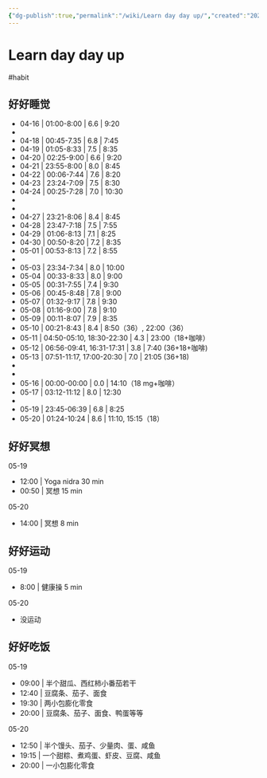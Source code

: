 ```yaml
---
{"dg-publish":true,"permalink":"/wiki/Learn day day up/","created":"2023-04-20T09:35:44.021+08:00","updated":"2023-05-21T01:19:41.255+08:00"}
---
```


# Learn day day up

#habit 

## 好好睡觉

- 04-16 | 01:00-8:00 | 6.6 | 9:20
- 
- 04-18 | 00:45-7.35 | 6.8 | 7:45
- 04-19 | 01:05-8:33 | 7.5 | 8:35
- 04-20 | 02:25-9:00 | 6.6 | 9:20
- 04-21 | 23:55-8:00 | 8.0 | 8:45
- 04-22 | 00:06-7:44 | 7.6 | 8:20
- 04-23 | 23:24-7:09 | 7.5 | 8:30
- 04-24 | 00:25-7:28 | 7.0 | 10:30
- 
- 
- 04-27 | 23:21-8:06 | 8.4 | 8:45
- 04-28 | 23:47-7:18 | 7.5 | 7:55
- 04-29 | 01:06-8:13 | 7.1 | 8:25
- 04-30 | 00:50-8:20 | 7.2 | 8:35
- 05-01 | 00:53-8:13 | 7.2 | 8:55
- 
- 05-03 | 23:34-7:34 | 8.0 | 10:00
- 05-04 | 00:33-8:33 | 8.0 | 9:00
- 05-05 | 00:31-7:55 | 7.4 | 9:30
- 05-06 | 00:45-8:48 | 7.8 | 9:00
- 05-07 | 01:32-9:17 | 7.8 | 9:30
- 05-08 | 01:16-9:00 | 7.8 | 9:10
- 05-09 | 00:11-8:07 | 7.9 | 8:35
- 05-10 | 00:21-8:43 | 8.4 | 8:50（36）, 22:00（36）
- 05-11 | 04:50-05:10, 18:30-22:30 | 4.3 | 23:00（18+咖啡）
- 05-12 | 06:56-09:41, 16:31-17:31 | 3.8 | 7:40 (36+18+咖啡)
- 05-13 | 07:51-11:17, 17:00-20:30 | 7.0 | 21:05 (36+18)
- 
- 
- 05-16 | 00:00-00:00 | 0.0 | 14:10（18 mg+咖啡）
- 05-17 | 03:12-11:12 | 8.0 | 12:30
- 
- 05-19 | 23:45-06:39 | 6.8 | 8:25
- 05-20 | 01:24-10:24 | 8.6 | 11:10, 15:15（18）

## 好好冥想

05-19

- 12:00 | Yoga nidra 30 min
- 00:50 | 冥想 15 min

05-20

- 14:00 | 冥想 8 min

## 好好运动

05-19

- 8:00 | 健康操 5 min

05-20

- 没运动


## 好好吃饭

05-19

- 09:00 | 半个甜瓜、西红柿小番茄若干
- 12:40 | 豆腐条、茄子、面食
- 19:30 | 两小包膨化零食
- 20:00 | 豆腐条、茄子、面食、鸭蛋等等

05-20

- 12:50 | 半个馒头、茄子、少量肉、蛋、咸鱼
- 19:15 | 一个甜粽、煮鸡蛋、虾皮、豆腐、咸鱼
- 20:00 | 一小包膨化零食